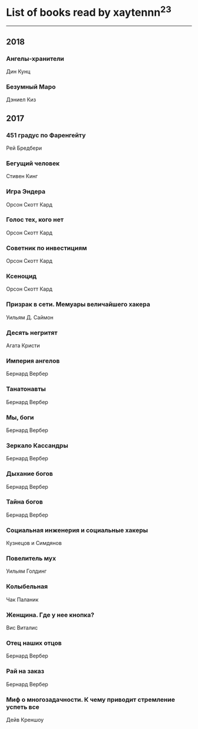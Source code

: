 # List of books read by xaytennn<sup>23</sup>
---

## 2018

### Ангелы-хранители
Дин Кунц


### Безумный Маро
Дэниел Киз



## 2017

### 451 градус по Фаренгейту
Рей Бредбери


### Бегущий человек
Стивен Кинг


### Игра Эндера
Орсон Скотт Кард


### Голос тех, кого нет
Орсон Скотт Кард


### Советник по инвестициям
Орсон Скотт Кард


### Ксеноцид
Орсон Скотт Кард


### Призрак в сети. Мемуары величайшего хакера
Уильям Д. Саймон


### Десять негритят
Агата Кристи


### Империя ангелов
Бернард Вербер


### Танатонавты
Бернард Вербер


### Мы, боги
Бернард Вербер


### Зеркало Кассандры
Бернард Вербер


### Дыхание богов
Бернард Вербер


### Тайна богов
Бернард Вербер


### Социальная инженерия и социальные хакеры
Кузнецов и Симдянов


### Повелитель мух
Уильям Голдинг


### Колыбельная
Чак Паланик


### Женщина. Где у нее кнопка?
Вис Виталис


### Отец наших отцов
Бернард Вербер


### Рай на заказ
Бернард Вербер


### Миф о многозадачности. К чему приводит стремление успеть все
Дейв Креншоу



